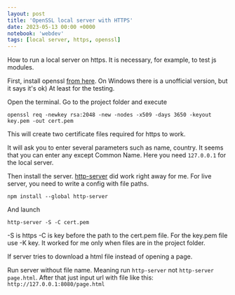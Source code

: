 ```yaml
---
layout: post
title: 'OpenSSL local server with HTTPS'
date: 2023-05-13 00:00 +0000
notebook: 'webdev'
tags: [local server, https, openssl]
---
```

How to run a local server on https. It is necessary, for example, to test js modules.

First, install openssl [from here](https://wiki.openssl.org/index.php/Binaries ). On Windows there is a unofficial version, but it says it's ok) At least for the testing.

Open the terminal. Go to the project folder and execute

`openssl req -newkey rsa:2048 -new -nodes -x509 -days 3650 -keyout key.pem -out cert.pem`

This will create two certificate files required for https to work.

It will ask you to enter several parameters such as name, country. It seems that you can enter any except Common Name. Here you need `127.0.0.1` for the local server.

Then install the server. [http-server](https://www.npmjs.com/package/http-server) did work right away for me. For live server, you need to write a config with file paths.

`npm install --global http-server`

And launch

`http-server -S -C cert.pem`

-S is https
-C is key before the path to the cert.pem file. For the key.pem file use -K key. It worked for me only when files are in the project folder.

If server tries to download a html file instead of opening a page. 

Run server without file name. Meaning run `http-server` not `http-server page.html`. After that just input url with file like this: `http://127.0.0.1:8080/page.html`